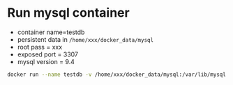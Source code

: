# Run mysql container

* container name=testdb
* persistent data in `/home/xxx/docker_data/mysql`
* root pass = xxx
* exposed port = 3307
* mysql version = 9.4

```bash
docker run --name testdb -v /home/xxx/docker_data/mysql:/var/lib/mysql -e MYSQL_ROOT_PASSWORD=xxx -p 3307:3306 -d mysql:9.4
```
